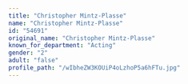 ```yaml
---
title: "Christopher Mintz-Plasse"
name: "Christopher Mintz-Plasse"
id: "54691"
original_name: "Christopher Mintz-Plasse"
known_for_department: "Acting"
gender: "2"
adult: "false"
profile_path: "/wIbheZW3KOUiP4oLzhoP5a6hFTu.jpg"
---
```

